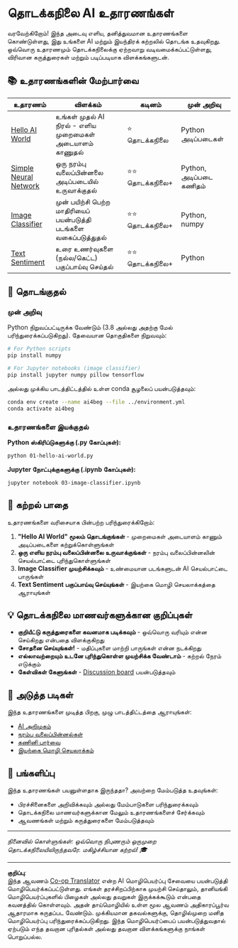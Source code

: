 <!--
CO_OP_TRANSLATOR_METADATA:
{
  "original_hash": "0d1babfdcbeb46525f2db3fbaaa54cd7",
  "translation_date": "2025-10-11T11:16:53+00:00",
  "source_file": "examples/README.md",
  "language_code": "ta"
}
-->
# தொடக்கநிலை AI உதாரணங்கள்

வரவேற்கிறோம்! இந்த அடைவு எளிய, தனித்துவமான உதாரணங்களை கொண்டுள்ளது, இது உங்களை AI மற்றும் இயந்திரக் கற்றலில் தொடங்க உதவுகிறது. ஒவ்வொரு உதாரணமும் தொடக்கநிலைக்கு ஏற்றவாறு வடிவமைக்கப்பட்டுள்ளது, விரிவான கருத்துரைகள் மற்றும் படிப்படியாக விளக்கங்களுடன்.

## 📚 உதாரணங்களின் மேற்பார்வை

| உதாரணம் | விளக்கம் | கடினம் | முன் அறிவு |
|---------|-------------|------------|---------------|
| [Hello AI World](../../../examples/01-hello-ai-world.py) | உங்கள் முதல் AI நிரல் - எளிய முறைமைகள் அடையாளம் காணுதல் | ⭐ தொடக்கநிலை | Python அடிப்படைகள் |
| [Simple Neural Network](../../../examples/02-simple-neural-network.py) | ஒரு நரம்பு வலைப்பின்னலை அடிப்படையில் உருவாக்குதல் | ⭐⭐ தொடக்கநிலை+ | Python, அடிப்படை கணிதம் |
| [Image Classifier](./03-image-classifier.ipynb) | முன் பயிற்சி பெற்ற மாதிரியைப் பயன்படுத்தி படங்களை வகைப்படுத்துதல் | ⭐⭐ தொடக்கநிலை+ | Python, numpy |
| [Text Sentiment](../../../examples/04-text-sentiment.py) | உரை உணர்வுகளை (நல்ல/கெட்ட) பகுப்பாய்வு செய்தல் | ⭐⭐ தொடக்கநிலை+ | Python |

## 🚀 தொடங்குதல்

### முன் அறிவு

Python நிறுவப்பட்டிருக்க வேண்டும் (3.8 அல்லது அதற்கு மேல் பரிந்துரைக்கப்படுகிறது). தேவையான தொகுதிகளை நிறுவவும்:

```bash
# For Python scripts
pip install numpy

# For Jupyter notebooks (image classifier)
pip install jupyter numpy pillow tensorflow
```

அல்லது முக்கிய பாடத்திட்டத்தில் உள்ள conda சூழலைப் பயன்படுத்தவும்:

```bash
conda env create --name ai4beg --file ../environment.yml
conda activate ai4beg
```

### உதாரணங்களை இயக்குதல்

**Python ஸ்கிரிப்டுகளுக்கு (.py கோப்புகள்):**
```bash
python 01-hello-ai-world.py
```

**Jupyter நோட்புக்குகளுக்கு (.ipynb கோப்புகள்):**
```bash
jupyter notebook 03-image-classifier.ipynb
```

## 📖 கற்றல் பாதை

உதாரணங்களை வரிசையாக பின்பற்ற பரிந்துரைக்கிறோம்:

1. **"Hello AI World" மூலம் தொடங்குங்கள்** - முறைமைகள் அடையாளம் காணும் அடிப்படைகளை கற்றுக்கொள்ளுங்கள்
2. **ஒரு எளிய நரம்பு வலைப்பின்னலை உருவாக்குங்கள்** - நரம்பு வலைப்பின்னலின் செயல்பாட்டை புரிந்துகொள்ளுங்கள்
3. **Image Classifier முயற்சிக்கவும்** - உண்மையான படங்களுடன் AI செயல்பாட்டை பாருங்கள்
4. **Text Sentiment பகுப்பாய்வு செய்யுங்கள்** - இயற்கை மொழி செயலாக்கத்தை ஆராயுங்கள்

## 💡 தொடக்கநிலை மாணவர்களுக்கான குறிப்புகள்

- **குறியீட்டு கருத்துரைகளை கவனமாக படிக்கவும்** - ஒவ்வொரு வரியும் என்ன செய்கிறது என்பதை விளக்குகிறது
- **சோதனை செய்யுங்கள்!** - மதிப்புகளை மாற்றி பாருங்கள் என்ன நடக்கிறது
- **எல்லாவற்றையும் உடனே புரிந்துகொள்ள முயற்சிக்க வேண்டாம்** - கற்றல் நேரம் எடுக்கும்
- **கேள்விகள் கேளுங்கள்** - [Discussion board](https://github.com/microsoft/AI-For-Beginners/discussions) பயன்படுத்தவும்

## 🔗 அடுத்த படிகள்

இந்த உதாரணங்களை முடித்த பிறகு, முழு பாடத்திட்டத்தை ஆராயுங்கள்:
- [AI அறிமுகம்](../lessons/1-Intro/README.md)
- [நரம்பு வலைப்பின்னல்கள்](../lessons/3-NeuralNetworks/README.md)
- [கணினி பார்வை](../lessons/4-ComputerVision/README.md)
- [இயற்கை மொழி செயலாக்கம்](../lessons/5-NLP/README.md)

## 🤝 பங்களிப்பு

இந்த உதாரணங்கள் பயனுள்ளதாக இருந்ததா? அவற்றை மேம்படுத்த உதவுங்கள்:
- பிரச்சினைகளை அறிவிக்கவும் அல்லது மேம்பாடுகளை பரிந்துரைக்கவும்
- தொடக்கநிலை மாணவர்களுக்கான மேலும் உதாரணங்களைச் சேர்க்கவும்
- ஆவணங்கள் மற்றும் கருத்துரைகளை மேம்படுத்தவும்

---

*நினைவில் கொள்ளுங்கள்: ஒவ்வொரு நிபுணரும் ஒருமுறை தொடக்கநிலையிலிருந்தவரே. மகிழ்ச்சியான கற்றல்! 🎓*

---

**குறிப்பு**:  
இந்த ஆவணம் [Co-op Translator](https://github.com/Azure/co-op-translator) என்ற AI மொழிபெயர்ப்பு சேவையை பயன்படுத்தி மொழிபெயர்க்கப்பட்டுள்ளது. எங்கள் தரச்சிறப்பிற்காக முயற்சி செய்தாலும், தானியங்கி மொழிபெயர்ப்புகளில் பிழைகள் அல்லது தவறுகள் இருக்கக்கூடும் என்பதை கவனத்தில் கொள்ளவும். அதன் தாய்மொழியில் உள்ள மூல ஆவணம் அதிகாரப்பூர்வ ஆதாரமாக கருதப்பட வேண்டும். முக்கியமான தகவல்களுக்கு, தொழில்முறை மனித மொழிபெயர்ப்பு பரிந்துரைக்கப்படுகிறது. இந்த மொழிபெயர்ப்பைப் பயன்படுத்துவதால் ஏற்படும் எந்த தவறான புரிதல்கள் அல்லது தவறான விளக்கங்களுக்கு நாங்கள் பொறுப்பல்ல.